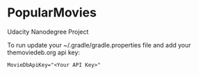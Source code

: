 # PopularMovies
Udacity Nanodegree Project

To run update your ~/.gradle/gradle.properties file and add your themoviedeb.org api key:
```
MovieDbApiKey="<Your API Key>"
```
